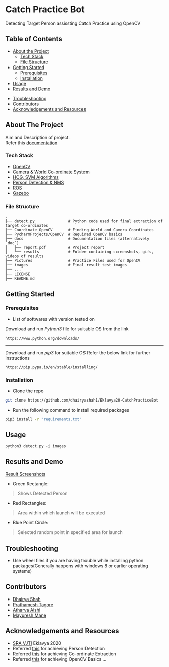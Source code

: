 # Catch Practice Bot 
Detecting Target Person assissting Catch Practice using OpenCV


<!-- TABLE OF CONTENTS -->
## Table of Contents

* [About the Project](#about-the-project)
  * [Tech Stack](#tech-stack)
  * [File Structure](#file-structure)
* [Getting Started](#getting-started)
  * [Prerequisites](#prerequisites)
  * [Installation](#installation)
* [Usage](#usage)
* [Results and Demo](#results-and-demo)
<!--* [Future Work](#future-work)--> 
* [Troubleshooting](#troubleshooting)
* [Contributors](#contributors)
* [Acknowledgements and Resources](#acknowledgements-and-resources)
<!--* [License](#license)-->


<!-- ABOUT THE PROJECT -->
## About The Project
<!--[![Product Name Screen Shot][product-screenshot]](https://example.com)  -->

Aim and Description of project.  
Refer this [documentation]()

### Tech Stack

* [OpenCV](https://opencv.org/)
* [Camera & World Co-ordinate System](https://www.learnopencv.com/geometry-of-image-formation/)
* [HOG, SVM Algorithms](https://www.pyimagesearch.com/2014/11/10/histogram-oriented-gradients-object-detection/)
* [Person Detection & NMS](https://www.pyimagesearch.com/2015/11/09/pedestrian-detection-opencv/)
* [ROS](http://wiki.ros.org/Documentation)  
* [Gazebo](http://gazebosim.org/tutorials)


### File Structure
    .
    ├── detect.py               # Python code used for final extraction of target co-ordinates 
    ├── Coordinate_OpenCV       # Finding World and Camera Coordinates  
    ├── PycharmProjects/OpenCV  # Required OpenCV basics
    ├── docs                    # Documentation files (alternatively `doc`)
    │   ├── report.pdf          # Project report
    │   └── results             # Folder containing screenshots, gifs, videos of results
    ├── Pictures                # Practice Files used for OpenCV
    ├── images                  # Final result test images
    ├── ...
    ├── LICENSE
    ├── README.md 
<!--├── Setup.md                # If Installation instructions are lengthy
    └── todo.md                 # If Future developments and current status gets lengthy
    -->

<!-- GETTING STARTED -->
## Getting Started

### Prerequisites

<!--* See [SETUP.md](https://link/to/setup.md) if there are plenty of instructions-->
* List of softwares with version tested on 

Download and run *Python3* file for suitable OS from the link
```sh
https://www.python.org/downloads/
```
______________________________________________________________________________________

Download and run *pip3* for suitable OS
Refer the below link for further instructions
```sh
https://pip.pypa.io/en/stable/installing/
```

### Installation
* Clone the repo
```sh
git clone https://github.com/dhairyashah1/Eklavya20-CatchPracticeBot
```
 
* Run the following command to install required packages  
```sh
pip3 install -r "requirements.txt"
```

<!-- USAGE EXAMPLES -->
## Usage
```
python3 detect.py -i images
```


<!-- RESULTS AND DEMO -->
## Results and Demo
<!--Use this space to show useful examples of how a project can be used. Additional screenshots, code examples and demos work well in this space.  
[**result screenshots**](https://result.png)  
![**result gif or video**](https://result.gif)  

| Use  |  Table  |
|:----:|:-------:| 
| For  | Comparison|-->
[Result Screenshots](./docs/results/output_img.jpeg)
- Green Rectangle:
> Shows Detected Person

- Red Rectangles:
> Area within which launch will be executed

- Blue Point Circle:
> Selected random point in specified area for launch 


<!-- FUTURE WORK 
## Future Work
* See [todo.md](https://todo.md) for seeing developments of this project
- [x] Task 1
- [x] Task 2
- [ ] Task 3
- [ ] Task 4  -->


<!-- TROUBLESHOOTING -->
## Troubleshooting
* Use wheel files if you are having trouble while installing python packages(Generally happens with windows 8 or earlier operating systems)


<!-- CONTRIBUTORS -->
## Contributors
* [Dhairya Shah](https://github.com/dhairyashah1)
* [Prathamesh Tagore](https://github.com/meshtag)
* [Atharva Alshi](https://github.com/atharva1608)
* [Mayuresh Mane](https://github.com/Mayuresh351)


<!-- ACKNOWLEDGEMENTS AND REFERENCES -->
## Acknowledgements and Resources
* [SRA VJTI](http://sra.vjti.info/) Eklavya 2020  
* Referred [this](https://www.pyimagesearch.com/2015/11/09/pedestrian-detection-opencv/) for achieving Person Detection  
* Referred [this](https://www.learnopencv.com/geometry-of-image-formation/) for achieving Co-ordinate Extraction 
* Referred [this](https://opencv.org/) for achieving OpenCV Basics
...


<!-- LICENSE 
## License
Describe your [License](LICENSE) for your proj -->
